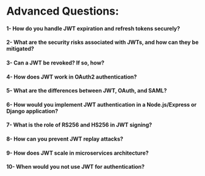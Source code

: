 # Advanced Questions:

#### 1- How do you handle JWT expiration and refresh tokens securely?

#### 2- What are the security risks associated with JWTs, and how can they be mitigated?

#### 3- Can a JWT be revoked? If so, how?

#### 4- How does JWT work in OAuth2 authentication?

#### 5- What are the differences between JWT, OAuth, and SAML?

#### 6- How would you implement JWT authentication in a Node.js/Express or Django application?

#### 7- What is the role of RS256 and HS256 in JWT signing?

#### 8- How can you prevent JWT replay attacks?

#### 9- How does JWT scale in microservices architecture?

#### 10- When would you not use JWT for authentication?
